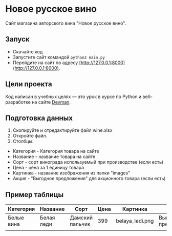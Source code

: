 # Новое русское вино

Сайт магазина авторского вина "Новое русское вино".

## Запуск

- Скачайте код
- Запустите сайт командой `python3 main.py`
- Перейдите на сайт по адресу [http://127.0.0.1:8000](http://127.0.0.1:8000).

## Цели проекта

Код написан в учебных целях — это урок в курсе по Python и веб-разработке на сайте [Devman](https://dvmn.org).

## Подготовка данных

1. Скопируйте и отредактируйте файл wine.xlsx
2. Откройте файл.
3. Столбцы:
- Категория - Категория товара на сайте
- Название - название товара на сайте
- Сорт - сорт винограда используемый при производстве (если есть)
- Цена - цена за 1 единицу товара
- Картинка - название изображения из папки "images"
- Акция - "Выгодное предложения" для акционного товара (если есть)

## Пример таблицы

| Категория | Название | Сорт | Цена | Картинка | Акция |
|-----------|----------|------|------|----------|-------|
|Белые вина|Белая леди|Дамский пальчик|399|belaya_ledi.png|Выгодное предложение|
|   |   |   |   |   |   |